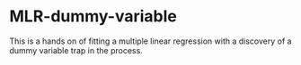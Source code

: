 # MLR-dummy-variable
This is a hands on of fitting a multiple linear regression with a discovery of a dummy variable trap in the process.

